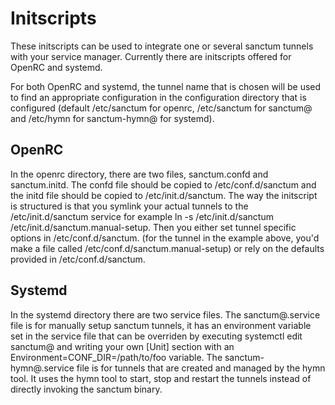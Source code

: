 # Initscripts
These initscripts can be used to integrate one or several sanctum tunnels with your service manager.
Currently there are initscripts offered for OpenRC and systemd.

For both OpenRC and systemd, the tunnel name that is chosen will be used to find an appropriate configuration in the configuration directory that is configured (default /etc/sanctum for openrc, /etc/sanctum for sanctum@ and /etc/hymn for sanctum-hymn@ for systemd).

## OpenRC
In the openrc directory, there are two files, sanctum.confd and sanctum.initd.
The confd file should be copied to /etc/conf.d/sanctum and the initd file should be copied to /etc/init.d/sanctum.
The way the initscript is structured is that you symlink your actual tunnels to the /etc/init.d/sanctum service for example ln -s /etc/init.d/sanctum /etc/init.d/sanctum.manual-setup.
Then you either set tunnel specific options in /etc/conf.d/sanctum.<tunnel name> (for the tunnel in the example above, you'd make a file called /etc/conf.d/sanctum.manual-setup) or rely on the defaults provided in /etc/conf.d/sanctum.

## Systemd
In the systemd directory there are two service files.
The sanctum@.service file is for manually setup sanctum tunnels, it has an environment variable set in the service file that can be overriden by executing systemctl edit sanctum@<tunnel name> and writing your own [Unit] section with an Environment=CONF_DIR=/path/to/foo variable.
The sanctum-hymn@.service file is for tunnels that are created and managed by the hymn tool.
It uses the hymn tool to start, stop and restart the tunnels instead of directly invoking the sanctum binary.
